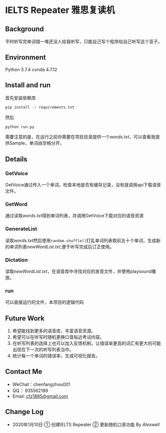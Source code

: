 # IELTS Repeater 雅思复读机

## **Background**

平时听写完单词错一堆还没人给我听写，只能自己写个程序给自己听写这个亚子。

## **Environment**

Python  3.7.4
conda   4.7.12

## **Install and run**

首先安装依赖库

``` bash
pip install -r requirements.txt
```

然后

``` bash
python run.py
```

需要注意的是，在运行之前你需要在项目目录提供一个*words.txt*，可以查看我提供Sample，单词由空格分开。

## **Details**

### GetVoice

GetVoice通过传入一个单词，检查本地是否有缓存记录，没有就调用api下载语音文件。

### GetWord

通过读取*words.txt*得到单词列表，并调用GetVoice下载对应的语音资源

### GenerateList

读取*words.txt*然后使用`random.shuffle()`打乱单词列表取前五十个单词，生成新的单词列表*newWordList.txt*,便于听写完成后订正使用。

### Dictation

读取*newWordList.txt*，在语音库中寻找对应的发音文件，并使用playsound播放。

### run

可以直接运行的文件，本项目的逻辑代码

## **Future Work**

   1. 希望能找到更多的语音库，丰富语音资源。
   2. 希望可以在听写时随机更换口音贴近考试内容。
   3. 在听写列表的选择上也可以加入反馈机制，让错误率更高的词汇有更大的可能出现在下一次的听写列表当中。
   4. 统计每一个单词的错误率，生成可视化报告。

## **Contact Me**

* WeChat：chenfangzhou001
* QQ：    935562189
* Email:  cfz1885@gmail.com

## **Change Log**

* 2020年1月10日 
  ① 创建IELTS Repeater
  ② 更新随机口音功能
  By *Alexwell*

